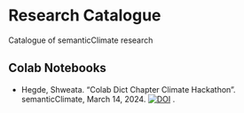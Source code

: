# Research Catalogue

Catalogue of semanticClimate research

## Colab Notebooks

  - Hegde, Shweata. “Colab Dict Chapter Climate Hackathon”. semanticClimate, March 14, 2024. [![DOI](https://zenodo.org/badge/DOI/10.5281/zenodo.10817162.svg)](https://doi.org/10.5281/zenodo.10817162)
.
